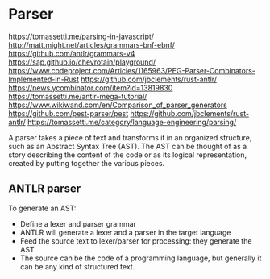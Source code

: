 # Parser

https://tomassetti.me/parsing-in-javascript/
http://matt.might.net/articles/grammars-bnf-ebnf/
https://github.com/antlr/grammars-v4
https://sap.github.io/chevrotain/playground/
https://www.codeproject.com/Articles/1165963/PEG-Parser-Combinators-Implemented-in-Rust
https://github.com/jbclements/rust-antlr/
https://news.ycombinator.com/item?id=13819830
https://tomassetti.me/antlr-mega-tutorial/
https://www.wikiwand.com/en/Comparison_of_parser_generators
https://github.com/pest-parser/pest
https://github.com/jbclements/rust-antlr/
https://tomassetti.me/category/language-engineering/parsing/


A parser takes a piece of text and transforms it in an organized structure, such as an Abstract Syntax Tree (AST). The AST can be thought of as a story describing the content of the code or as its logical representation, created by putting together the various pieces.

## ANTLR parser
To generate an AST:
- Define a lexer and parser grammar
- ANTLR will generate a lexer and a parser in the target language
- Feed the source text to lexer/parser for processing: they generate the AST
- The source can be the code of a programming language, but generally it can be any kind of structured text.
